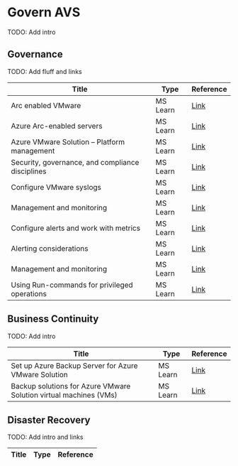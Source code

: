 # Govern AVS
TODO: Add intro

## Governance
TODO: Add fluff and links

| **Title** | **Type** | **Reference** |
| --- | --- | ---|
| Arc enabled VMware | MS Learn | [Link](https://learn.microsoft.com/en-us/azure/azure-arc/vmware-vsphere/overview) |
| Azure Arc-enabled servers | MS Learn | [Link](https://learn.microsoft.com/azure/azure-arc/servers/overview) |
| Azure VMware Solution – Platform management | MS Learn | [Link](https://learn.microsoft.com/azure/azure-vmware/faq#how-often-is-the-vmware-solution-software--esxi--vcenter-server--nsx-t-data-center--patched--updated--or-upgraded-in-the-azure-vmware-solution-private-cloud) |
| Security, governance, and compliance disciplines | MS Learn | [Link](https://learn.microsoft.com/azure/cloud-adoption-framework/scenarios/azure-vmware/eslz-security-governance-and-compliance#governance) |
| Configure VMware syslogs | MS Learn | [Link](https://learn.microsoft.com/azure/azure-vmware/configure-vmware-syslogs) |
| Management and monitoring | MS Learn | [Link](https://learn.microsoft.com/azure/cloud-adoption-framework/scenarios/azure-vmware/eslz-management-and-monitoring#azure-tooling-recommendations) |
| Configure alerts and work with metrics | MS Learn | [Link](https://learn.microsoft.com/azure/azure-vmware/configure-alerts-for-azure-vmware-solution) |
| Alerting considerations | MS Learn | [Link](https://learn.microsoft.com/azure/cloud-adoption-framework/scenarios/azure-vmware/eslz-management-and-monitoring#azure-tooling-recommendations) |
| Management and monitoring | MS Learn | [Link](https://learn.microsoft.com/azure/cloud-adoption-framework/scenarios/azure-vmware/eslz-management-and-monitoring#azure-tooling-recommendations) |
| Using Run-commands for privileged operations | MS Learn | [Link](https://learn.microsoft.com/azure/azure-vmware/concepts-run-command) |

## Business Continuity
TODO: Add intro

| **Title** | **Type** | **Reference** |
| --- | --- | ---|
| Set up Azure Backup Server for Azure VMware Solution | MS Learn | [Link](https://learn.microsoft.com/azure/azure-vmware/set-up-backup-server-for-azure-vmware-solution) |
| Backup solutions for Azure VMware Solution virtual machines (VMs) | MS Learn | [Link](https://learn.microsoft.com/azure/azure-vmware/ecosystem-back-up-vms) |

## Disaster Recovery
TODO: Add intro and links

| **Title** | **Type** | **Reference** |
| --- | --- | ---|

